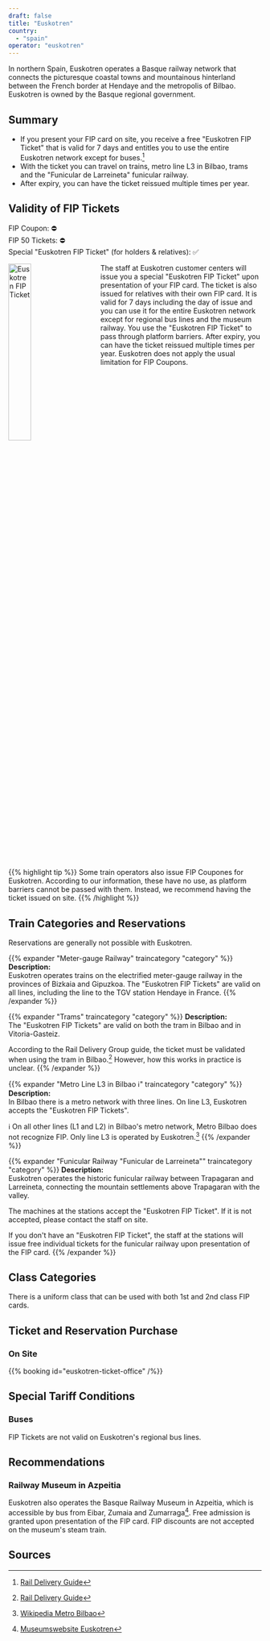 ```yaml
---
draft: false
title: "Euskotren"
country:
  - "spain"
operator: "euskotren"
---
```


In northern Spain, Euskotren operates a Basque railway network that connects the picturesque coastal towns and mountainous hinterland between the French border at Hendaye and the metropolis of Bilbao. Euskotren is owned by the Basque regional government.

## Summary

- If you present your FIP card on site, you receive a free "Euskotren FIP Ticket" that is valid for 7 days and entitles you to use the entire Euskotren network except for buses.[^1]
- With the ticket you can travel on trains, metro line L3 in Bilbao, trams and the "Funicular de Larreineta" funicular railway.
- After expiry, you can have the ticket reissued multiple times per year.

## Validity of FIP Tickets

FIP Coupon: ⛔ \
FIP 50 Tickets: ⛔ \
Special "Euskotren FIP Ticket" (for holders & relatives): ✅

<!-- TODO: Replace with markdown image and find ways to customize width -->
<img src="/en/operator/euskotren/images/euskotren_fip_ticket.webp" alt="Euskotren FIP Ticket" style="width: 30%; float: left; margin-right: 2rem; margin-bottom: 1rem">
The staff at Euskotren customer centers will issue you a special "Euskotren FIP Ticket" upon presentation of your FIP card.
The ticket is also issued for relatives with their own FIP card. It is valid for 7 days including the day of issue and you can use it for the entire Euskotren network except for regional bus lines and the museum railway.
You use the "Euskotren FIP Ticket" to pass through platform barriers. After expiry, you can have the ticket reissued multiple times per year. Euskotren does not apply the usual limitation for FIP Coupons.

<br style="clear:both" />

{{% highlight tip %}}
Some train operators also issue FIP Coupones for Euskotren. According to our information, these have no use, as platform barriers cannot be passed with them. Instead, we recommend having the ticket issued on site.
{{% /highlight %}}

## Train Categories and Reservations

Reservations are generally not possible with Euskotren.

{{% expander "Meter-gauge Railway" traincategory "category" %}}
**Description:** \
Euskotren operates trains on the electrified meter-gauge railway in the provinces of Bizkaia and Gipuzkoa. The "Euskotren FIP Tickets" are valid on all lines, including the line to the TGV station Hendaye in France.
{{% /expander %}}

{{% expander "Trams" traincategory "category" %}}
**Description:** \
The "Euskotren FIP Tickets" are valid on both the tram in Bilbao and in Vitoria-Gasteiz.

According to the Rail Delivery Group guide, the ticket must be validated when using the tram in Bilbao.[^1] However, how this works in practice is unclear.
{{% /expander %}}

{{% expander "Metro Line L3 in Bilbao ℹ️" traincategory "category" %}}
**Description:** \
In Bilbao there is a metro network with three lines. On line L3, Euskotren accepts the "Euskotren FIP Tickets".

ℹ️ On all other lines (L1 and L2) in Bilbao's metro network, Metro Bilbao does not recognize FIP. Only line L3 is operated by Euskotren.[^3]
{{% /expander %}}

{{% expander "Funicular Railway \"Funicular de Larreineta\"" traincategory "category" %}}
**Description:** \
Euskotren operates the historic funicular railway between Trapagaran and Larreineta, connecting the mountain settlements above Trapagaran with the valley.

The machines at the stations accept the "Euskotren FIP Ticket". If it is not accepted, please contact the staff on site.

If you don't have an "Euskotren FIP Ticket", the staff at the stations will issue free individual tickets for the funicular railway upon presentation of the FIP card.
{{% /expander %}}

## Class Categories

There is a uniform class that can be used with both 1st and 2nd class FIP cards.

## Ticket and Reservation Purchase

### On Site

{{% booking id="euskotren-ticket-office" /%}}

## Special Tariff Conditions

### Buses

FIP Tickets are not valid on Euskotren's regional bus lines.

## Recommendations

### Railway Museum in Azpeitia

Euskotren also operates the Basque Railway Museum in Azpeitia, which is accessible by bus from Eibar, Zumaia and Zumarraga[^2]. Free admission is granted upon presentation of the FIP card. FIP discounts are not accepted on the museum's steam train.

## Sources

[^1]: [Rail Delivery Guide](https://www.raildeliverygroup.com/rst/europe-and-fip.html#uk-accordion-99)

[^2]: [Museumswebsite Euskotren](https://euskotren.euskadi.eus/museoa/en/plan-your-visit/)

[^3]: [Wikipedia Metro Bilbao](https://de.wikipedia.org/wiki/Metro_Bilbao)
